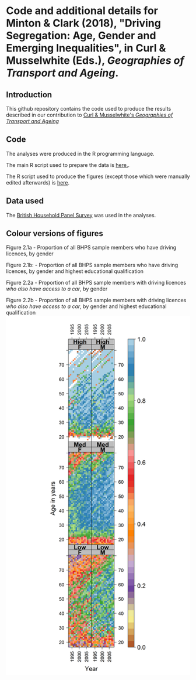 # Code and additional details for Minton & Clark (2018), "Driving Segregation: Age, Gender and Emerging Inequalities", in Curl & Musselwhite (Eds.), *Geographies of Transport and Ageing*. 

## Introduction

This github repository contains the code used to produce the results described in our contribution to [Curl & Musselwhite's *Geographies of Transport and Ageing*](https://www.palgrave.com/gp/book/9783319763590#aboutBook)

## Code 

The analyses were produced in the R programming language. 

The main R script used to prepare the data is [here.](https://github.com/JonMinton/driving_segregation/blob/master/scripts/manage_data_bhps.R). 

The R script used to produce the figures (except those which were manually edited afterwards) is [here](https://github.com/JonMinton/driving_segregation/blob/master/scripts/create_graphs.R). 

## Data used

The [British Household Panel Survey](https://www.iser.essex.ac.uk/bhps) was used in the analyses.

## Colour versions of figures 

Figure 2.1a - Proportion of all BHPS sample members who have driving licences, by gender 

Figure 2.1b: - Proportion of all BHPS sample members who have driving licences, by gender and highest educational qualification


Figure 2.2a - Proportion of all BHPS sample members with driving licences *who also have access to a car*, by gender

Figure 2.2b - Proportion of all BHPS sample members with driving licences *who also have access to a car*, by gender and highest educational qualification
![Figure 2.2b](https://github.com/JonMinton/driving_segregation/raw/master/figures/final_deck/12%20-%20proportion%20of%20drivers%20driving%20-%20by%20age%2C%20year%2C%20sex%2C%20highqual.png) 




